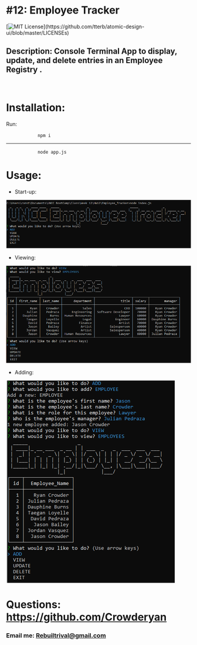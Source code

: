 # #12: Employee Tracker

[![MIT License](https://img.shields.io/apm/l/atomic-design-ui.svg?)](https://github.com/tterb/atomic-design-ui/blob/master/LICENSEs)

## Description: Console Terminal App to display, update, and delete entries in an Employee Registry .

<br>

# Installation:

Run:

                npm i

---

                node app.js

# Usage:

- Start-up:

![Add function](./images/start.png)

- Viewing:

![Add function](./images/employees.png)

- Adding:

![Add function](./images/adding.png)

# Questions: https://github.com/Crowderyan

### Email me: <a href="mailto:Rebuiltrival@gmail.com" hspace="20">Rebuiltrival@gmail.com</a>
